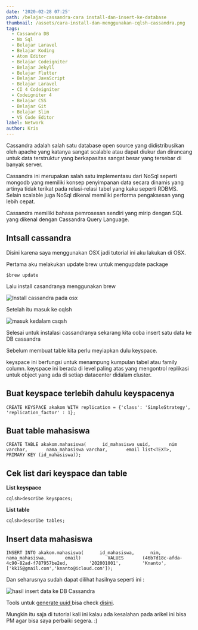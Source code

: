 ```yaml
---
date: '2020-02-28 07:25'
path: /belajar-cassandra-cara install-dan-insert-ke-database
thumbnail: /assets/cara-install-dan-menggunakan-cqlsh-cassandra.png
tags:
  - Cassandra DB
  - No Sql
  - Belajar Laravel
  - Belajar Koding
  - Atom Editor
  - Belajar Codeigniter
  - Belajar Jekyll
  - Belajar Flutter
  - Belajar JavaScript
  - Belajar Laravel
  - CI 4 Codeigniter
  - Codeigniter 4
  - Belajar CSS
  - Belajar Git
  - Belajar Slim
  - VS Code Editor
label: Network
author: Kris
---
```

Cassandra adalah salah satu  database open source yang didistribusikan oleh apache yang katanya sangat scalable atau dapat diukur dan dirancang untuk data terstruktur yang berkapasitas sangat besar yang tersebar di banyak server.

Cassandra ini merupakan salah satu implementasu dari NoSql seperti mongodb yang memiliki konsep penyimpanan data secara dinamis yang artinya tidak terikat pada relasi-relasi tabel yang kaku seperti RDBMS. Selain scalable juga NoSql dikenal memiliki performa pengaksesan yang lebih cepat.

Cassandra memiliki bahasa pemrosesan sendiri yang mirip dengan SQL yang dikenal dengan Cassandra Query Language.



## Intsall cassandra

Disini karena saya menggunakan OSX jadi tutorial ini aku lakukan di OSX.

Pertama aku melakukan update brew untuk mengupdate package

```
$brew update
```

Lalu install casandranya menggunakan brew

![Install cassandra pada osx](/assets/screen-shot-2020-02-27-at-21.55.53.png "Install cassandra pada osx")



Setelah itu masuk ke cqlsh 

![masuk kedalam csqsh](/assets/screen-shot-2020-02-27-at-22.03.15.png "masuk kedalam csqsh")

Selesai untuk instalasi cassandranya sekarang kita coba insert satu data ke DB cassandra

Sebelum membuat table kita perlu meyiapkan dulu keyspace.

keyspace ini berfungsi untuk menampung kumpulan tabel atau family column. keyspace ini berada di level paling atas yang mengontrol replikasi untuk object yang ada di setiap datacenter didalam cluster.

## **Buat keyspace terlebih dahulu keyspacenya**

```
CREATE KEYSPACE akakom WITH replication = {'class': 'SimpleStrategy', 'replication_factor' : 1};
```



## Buat table mahasiswa

```
CREATE TABLE akakom.mahasiswa(      id_mahasiswa uuid,       nim varchar,       nama_mahasiswa varchar,       email list<TEXT>,       PRIMARY KEY (id_mahasiswa));
```



## Cek list dari keyspace dan table

**List keyspace**

```
cqlsh>describe keyspaces;
```

**List table**

```
cqlsh>describe tables;
```



## Insert data mahasiswa

```
INSERT INTO akakom.mahasiswa(      id_mahasiswa,      nim,       nama_mahasiswa,       email)          VALUES       (46b7d18c-afda-4c90-82ad-f787957be2ed,        '202001001',        'Knanto',        ['kk15@gmail.com','knanto@icloud.com']);
```

Dan seharusnya sudah dapat dilihat hasilnya seperti ini :

![hasil insert data ke DB Cassandra](/assets/screen-shot-2020-02-28-at-00.19.37.png "hasil insert data ke DB Cassandra")

Tools untuk [generate uuid ](https://www.uuidgenerator.net/) bisa check [disini](https://www.uuidgenerator.net/).



Mungkin itu saja di tutorial kali ini kalau ada kesalahan pada arikel ini bisa PM agar bisa saya perbaiki segera. :)
